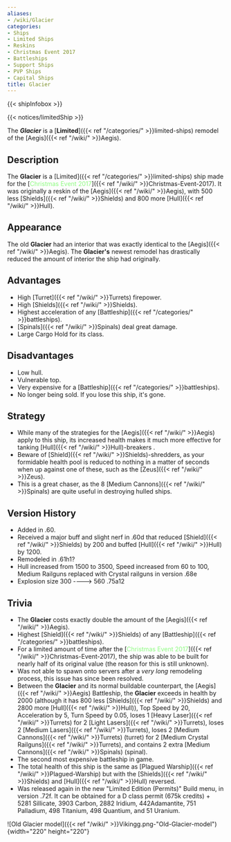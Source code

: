 ```yaml
---
aliases:
- /wiki/Glacier
categories:
- Ships
- Limited Ships
- Reskins
- Christmas Event 2017
- Battleships
- Support Ships
- PVP Ships
- Capital Ships
title: Glacier
---  
```


{{< shipInfobox >}}   

{{< notices/limitedShip >}} 

The **_Glacier_** is a [**Limited**]({{< ref "/categories/" >}}limited-ships) remodel of the [Aegis]({{< ref "/wiki/" >}}Aegis).

## Description

The **Glacier** is a [Limited]({{< ref "/categories/" >}}limited-ships) ship made for the [<span style="color:#8dfc80">Christmas Event 2017</span>]({{< ref "/wiki/" >}}Christmas-Event-2017). It was originally a reskin of the [Aegis]({{< ref "/wiki/" >}}Aegis), with 500 less [Shields]({{< ref "/wiki/" >}}Shields) and 800 more [Hull]({{< ref "/wiki/" >}}Hull).

## Appearance

The old **Glacier** had an interior that was exactly identical to the [Aegis]({{< ref "/wiki/" >}}Aegis). The **Glacier's** newest remodel has drastically reduced the amount of interior the ship had originally.

## Advantages

- High [Turret]({{< ref "/wiki/" >}}Turrets) firepower.
- High [Shields]({{< ref "/wiki/" >}}Shields).
- Highest acceleration of any [Battleship]({{< ref "/categories/" >}}battleships).
- [Spinals]({{< ref "/wiki/" >}}Spinals) deal great damage.
- Large Cargo Hold for its class.

## Disadvantages

- Low hull.
- Vulnerable top.
- Very expensive for a [Battleship]({{< ref "/categories/" >}}battleships).
- No longer being sold. If you lose this ship, it's gone.

## Strategy

- While many of the strategies for the [Aegis]({{< ref "/wiki/" >}}Aegis) apply to this ship, its increased health makes it much more effective for tanking [Hull]({{< ref "/wiki/" >}}Hull)-breakers .
- Beware of [Shield]({{< ref "/wiki/" >}}Shields)-shredders, as your formidable health pool is reduced to nothing in a matter of seconds when up against one of these, such as the [Zeus]({{< ref "/wiki/" >}}Zeus).
- This is a great chaser, as the 8 [Medium Cannons]({{< ref "/wiki/" >}}Spinals) are quite useful in destroying hulled ships.

## Version History 

- Added in .60.
- Received a major buff and slight nerf in .60d that reduced [Shield]({{< ref "/wiki/" >}}Shields) by 200 and buffed [Hull]({{< ref "/wiki/" >}}Hull) by 1200.
- Remodeled in .61h1?
- Hull increased from 1500 to 3500, Speed increased from 60 to 100, Medium Railguns replaced with Crystal railguns in version .68e
- Explosion size 300 ----> 560 .75a12

## Trivia

- The **Glacier** costs exactly double the amount of the [Aegis]({{< ref "/wiki/" >}}Aegis).
- Highest [Shield]({{< ref "/wiki/" >}}Shields) of any [Battleship]({{< ref "/categories/" >}}battleships).
- For a limited amount of time after the [<span style="color:#8dfc80">Christmas Event 2017</span>]({{< ref "/wiki/" >}}Christmas-Event-2017), the ship was able to be built for nearly half of its original value (the reason for this is still unknown).
- Was not able to spawn onto servers after a _very long_ remodeling process, this issue has since been resolved.
- Between the **Glacier** and its normal buildable counterpart, the [Aegis]({{< ref "/wiki/" >}}Aegis) Battleship, the **Glacier** exceeds in health by 2000 (although it has 800 less [Shields]({{< ref "/wiki/" >}}Shields) and 2800 more [Hull]({{< ref "/wiki/" >}}Hull)), Top Speed by 20, Acceleration by 5, Turn Speed by 0.05, loses 1 [Heavy Laser]({{< ref "/wiki/" >}}Turrets) for 2 [Light Lasers]({{< ref "/wiki/" >}}Turrets), loses 2 [Medium Lasers]({{< ref "/wiki/" >}}Turrets), loses 2 [Medium Cannons]({{< ref "/wiki/" >}}Turrets) (turret) for 2 [Medium Crystal Railguns]({{< ref "/wiki/" >}}Turrets), and contains 2 extra [Medium Cannons]({{< ref "/wiki/" >}}Spinals) (spinal).
- The second most expensive battleship in game.
- The total health of this ship is the same as [Plagued Warship]({{< ref "/wiki/" >}}Plagued-Warship) but with the [Shields]({{< ref "/wiki/" >}}Shields) and [Hull]({{< ref "/wiki/" >}}Hull) reversed.
- Was released again in the new "Limited Edition (Permits)" Build menu, in version .72f. It can be obtained for a D class permit (675k credits) + 5281 Sillicate, 3903 Carbon, 2882 Iridium, 442Adamantite, 751 Palladium, 498 Titanium, 498 Quantium, and 51 Uranium.

![Old Glacier model]({{< ref "/wiki/" >}}Vikingg.png-"Old-Glacier-model"){width="220" height="220"}